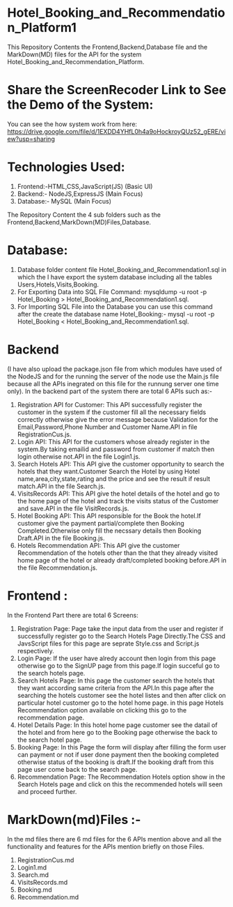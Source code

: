 # Hotel_Booking_and_Recommendation_Platform1
  This Repository Contents the Frontend,Backend,Database file and the MarkDown(MD) files for the API for the system                  Hotel_Booking_and_Recommendation_Platform.

# Share the ScreenRecoder Link to See the Demo of the System:
  You can see the how system work from here:
  https://drive.google.com/file/d/1EXDD4YHfL0h4a9oHockroyQUz52_gERE/view?usp=sharing

# Technologies Used:
1) Frontend:-HTML,CSS,JavaScript(JS)  (Basic UI)
2) Backend:- NodeJS,ExpressJS (Main Focus)
3) Database:- MySQL (Main Focus)

 The Repository Content the 4 sub folders such as the Frontend,Backend,MarkDown(MD)Files,Database.

# Database:
  1. Database folder content file Hotel_Booking_and_Recommendation1.sql in which the I have export the system database including        all the tables Users,Hotels,Visits,Booking.
  2. For Exporting Data into SQL File Command: mysqldump -u root -p Hotel_Booking > Hotel_Booking_and_Recommendation1.sql.
  3. For Importing SQL File into the Database you can use this command after the create the database name Hotel_Booking:-
     mysql -u root -p Hotel_Booking < Hotel_Booking_and_Recommendation1.sql.

# Backend 
   (I have also upload the package.json file from which modules have used of the NodeJS and for the running the server of   the       node use the Main.js file because all the APIs inegrated on this file for the runnung server one time only).
   In the backend part of the system there are total 6 APIs such as:-
   1) Registration API for Customer: This API successfully register the customer in the system if the customer fill all the           necessary fields correctly otherwise give the error message because Validation for the Email,Password,Phone Number and Customer    Name.API in file RegistrationCus.js.
   2) Login API: This API for the customers whose already register in the system.By taking emailid and password from customer if      match then login otherwise not.API in the file Login1.js.
   3) Search Hotels API: This API give the customer opportunity to search the hotels that they want.Customer Search the Hotel by      using Hotel name,area,city,state,rating and the price and see the result if result match.API in the file Search.js.
   4) VisitsRecords API: This API give the hotel details of the hotel and go to the home page of the hotel and track the visits       status of the Customer and save.API in the file VisitRecords.js.
   5) Hotel Booking API: This API responsible for the Book the hotel.If customer give the payment partial/complete then Booking       Completed.Otherwise only fill the necssary details then Booking Draft.API in the file Booking.js.
   6) Hotels Recommendation API: This API give the customer Recommendation of the hotels other than the that they already visited     home page of the hotel or already draft/completed booking before.API in the file Recommendation.js.

# Frontend :
  In the Frontend Part there are total 6 Screens:
  1) Registration Page: Page take the input data from the user and register if successfully register go to the Search Hotels Page    Directly.The CSS and JavsScript files for this page are seprate Style.css and Script.js respectively.
  2) Login Page: If the user have alredy account then login from this page otherwise go to the SignUP page from this page.If login   succeful go to the search hotels page.
  3) Search Hotels Page: In this page the customer search the hotels that they want according same criteria from the API.In this     page after the searching the hotels customer see the hotel listes and then after click on particular hotel customer go to the      hotel home page. in this page Hotels Recommendation option available on clicking this go to the recommendation page.
  4) Hotel Details Page: In this hotel home page customer see the datail of the hotel and from here go to the Booking page           otherwise the back to the search hotel page.
  5) Booking Page: In this Page the form will display after filling the form user can payment or not if user done payment then       the booking completed otherwise status of the booking is draft.If the booking draft from this page user come back to the search    page.
  6) Recommendation Page: The Recommendation Hotels option show in the Search Hotels page and click on this the recommended hotels   will seen and proceed further.

# MarkDown(md)Files :-
  In the md files there are 6 md files for the 6 APIs mention above and all the functionality and features for the APIs mention      briefly on those Files.
   1) RegistrationCus.md
   2) Login1.md
   3) Search.md
   4) VisitsRecords.md
   5) Booking.md
   6) Recommendation.md
  

 
